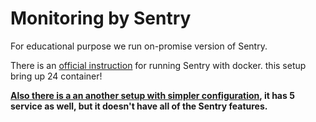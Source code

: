 # Monitoring by Sentry

For educational purpose we run on-promise version of Sentry.

There is an [official instruction](https://github.com/getsentry/onpremise) for running Sentry with docker. this setup bring up 24 container!

**[Also there is a an another setup with simpler configuration](https://gist.github.com/denji/b801f19d95b7d7910982c22bb1478f96), it has 5 service as well, but it doesn't have all of the Sentry features.**
